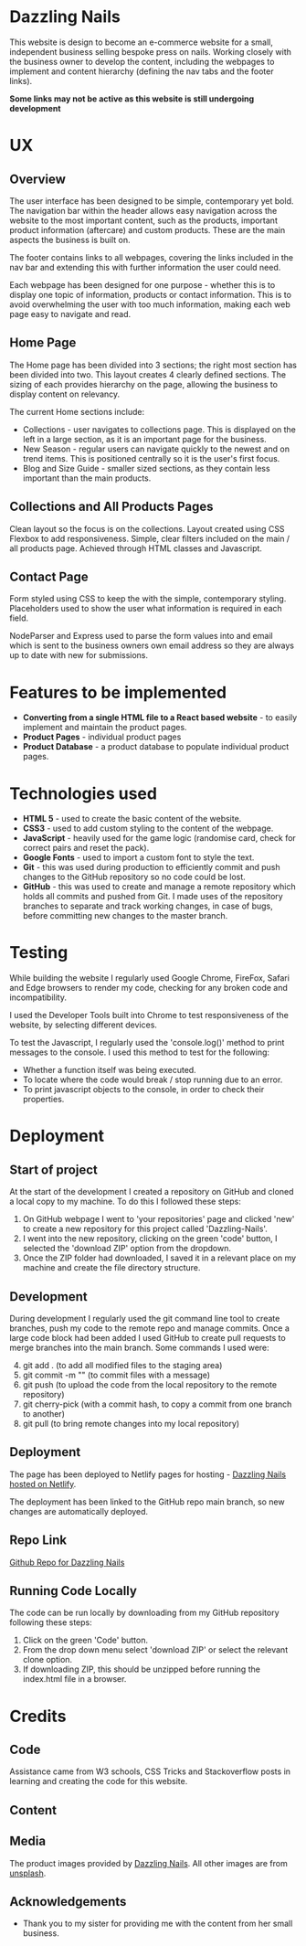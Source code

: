 # **Dazzling Nails**
This website is design to become an e-commerce website for a small, independent business selling bespoke press on nails. Working closely with the business owner to develop the content, including the webpages to implement and content hierarchy (defining the nav tabs and the footer links). 

**Some links may not be active as this website is still undergoing development**
# **UX**
## **Overview**
The user interface has been designed to be simple, contemporary yet bold. The navigation bar within the header allows easy navigation across the website to the most important content, such as the products, important product information (aftercare) and custom products. These are the main aspects the business is built on. 

The footer contains links to all webpages, covering the links included in the nav bar and extending this with further information the user could need.

Each webpage has been designed for one purpose - whether this is to display one topic of information, products or contact information. This is to avoid overwhelming the user with too much information, making each web page easy to navigate and read.
## **Home Page**
The Home page has been divided into 3 sections; the right most section has been divided into two. This layout creates 4 clearly defined sections. The sizing of each provides hierarchy on the page, allowing the business to display content on relevancy.

The current Home sections include: 
* Collections - user navigates to collections page. This is displayed on the left in a large section, as it is an important page for the business.
* New Season - regular users can navigate quickly to the newest and on trend items. This is positioned centrally so it is the user's first focus.
* Blog and Size Guide - smaller sized sections, as they contain less important than the main products.
## **Collections and All Products Pages**
Clean layout so the focus is on the collections. Layout created using CSS Flexbox to add responsiveness. 
Simple, clear filters included on the main / all products page. Achieved through HTML classes and Javascript.

## **Contact Page**
Form styled using CSS to keep the with the simple, contemporary styling. Placeholders used to show the user what information is required in each field. 

NodeParser and Express used to parse the form values into and email which is sent to the business owners own email address so they are always up to date with new for submissions. 
<!-- # **Features**
## **All Pages**
* **How to icon** -  sits within the header so it is accessible anywhere on the site. 

* **How to modal** - appears on top of the web page so the game state is not interrupted. Visible when a user first accesses the website and when the user clicks on the question mark icon.  

* **GiHub link** - in the footer to the source code so any visitors to the site can find the repository.

## **#game-page**
* **Game end modal** - informs the user that the game has been successfully completed. 'Play Again' and 'Learn' buttons included on the bootstrap modal component so the user can extend their experience after they have completed the game. 

* **Cards** - bootstrap card component used to create each card in the game.

## **#learn-page**
* **Bootstrap Grid** - to create a responsive and clean layout of the content. -->

# **Features to be implemented**
* **Converting from a single HTML file to a React based website** - to easily implement and maintain the product pages.
* **Product Pages** - individual product pages
* **Product Database** - a product database to populate individual product pages.

# **Technologies used**
* **HTML 5** - used to create the basic content of the website.
* **CSS3** - used to add custom styling to the content of the webpage. 
* **JavaScript** - heavily used for the game logic (randomise card, check for correct pairs and reset the pack).
* **Google Fonts** - used to import a custom font to style the text. 
* **Git** - this was used during production to efficiently commit and push changes to the GitHub repository so no code could be lost. 
* **GitHub** - this was used to create and manage a remote repository which holds all commits and pushed from Git. I made uses of the repository branches to separate and track working changes, in case of bugs, before committing new changes to the master branch.

# **Testing**
While building the website I regularly used Google Chrome, FireFox, Safari and Edge browsers to render my code, checking for any broken code and incompatibility.

I used the Developer Tools built into Chrome to test responsiveness of the website, by selecting different devices.

To test the Javascript, I regularly used the 'console.log()' method to print messages to the console. I used this method to test for the following: 

* Whether a function itself was being executed.
* To locate where the code would break / stop running due to an error. 
* To print javascript objects to the console, in order to check their properties.

# **Deployment**
## **Start of project**
At the start of the development I created a repository on GitHub and cloned a local copy to my machine. To do this I followed these steps:

1. On GitHub webpage I went to 'your repositories' page and clicked 'new' to create a new repository for this project called 'Dazzling-Nails'.
2. I went into the new repository, clicking on the green 'code' button, I selected the 'download ZIP' option from the dropdown.
3. Once the ZIP folder had downloaded, I saved it in a relevant place on my machine and create the file directory structure. 

## **Development**
During development I regularly used the git command line tool to create branches, push my code to the remote repo and manage commits. Once a large code block had been added I used GitHub to create pull requests to merge branches into the main branch. Some commands I used were: 

4. git add . (to add all modified files to the staging area)
5. git commit -m "" (to commit files with a message)
6. git push (to upload the code from the local repository to the remote repository)
7. git cherry-pick (with a commit hash, to copy a commit from one branch to another)
8. git pull (to bring remote changes into my local repository)

## **Deployment**
The page has been deployed to Netlify pages for hosting - [Dazzling Nails hosted on Netlify](https://dazzlingnails.netlify.app/).

The deployment has been linked to the GitHub repo main branch, so new changes are automatically deployed. 
## **Repo Link**
[Github Repo for Dazzling Nails](https://github.com/nkpe/Dazzling_Nails)

## **Running Code Locally**
The code can be run locally by downloading from my GitHub repository following these steps: 

1. Click on the green 'Code' button.
2. From the drop down menu select 'download ZIP' or select the relevant clone option.
3. If downloading ZIP, this should be unzipped before running the index.html file in a browser. 


# **Credits**
## **Code**
Assistance came from W3 schools, CSS Tricks and Stackoverflow posts in learning and creating the code for this website.

## **Content**


## **Media**

The product images provided by [Dazzling Nails](https://www.instagram.com/dazzlingnailsco/).
All other images are from [unsplash](https://unsplash.com/).


## **Acknowledgements**
* Thank you to my sister for providing me with the content from her small business. 
